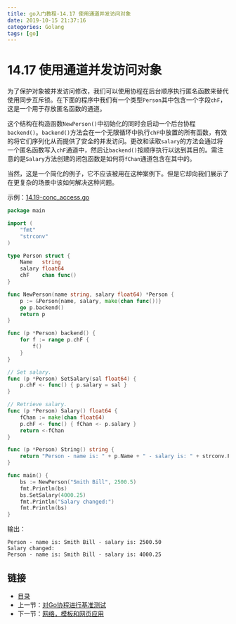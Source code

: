 ```yaml
---
title: go入门教程-14.17 使用通道并发访问对象   
date: 2019-10-15 21:37:16   
categories: Golang   
tags: [go]   
---
```

# 14.17 使用通道并发访问对象

为了保护对象被并发访问修改，我们可以使用协程在后台顺序执行匿名函数来替代使用同步互斥锁。在下面的程序中我们有一个类型`Person`其中包含一个字段`chF`，这是一个用于存放匿名函数的通道。

这个结构在构造函数`NewPerson()`中初始化的同时会启动一个后台协程`backend()`。`backend()`方法会在一个无限循环中执行`chF`中放置的所有函数，有效的将它们序列化从而提供了安全的并发访问。更改和读取`salary`的方法会通过将一个匿名函数写入`chF`通道中，然后让`backend()`按顺序执行以达到其目的。需注意的是`Salary`方法创建的闭包函数是如何将`fChan`通道包含在其中的。

当然，这是一个简化的例子，它不应该被用在这种案例下。但是它却向我们展示了在更复杂的场景中该如何解决这种问题。


示例：[14.19-conc_access.go](examples/chapter_14/conc_access.go)
```go
package main

import (
	"fmt"
	"strconv"
)

type Person struct {
	Name   string
	salary float64
	chF    chan func()
}

func NewPerson(name string, salary float64) *Person {
	p := &Person{name, salary, make(chan func())}
	go p.backend()
	return p
}

func (p *Person) backend() {
	for f := range p.chF {
		f()
	}
}

// Set salary.
func (p *Person) SetSalary(sal float64) {
	p.chF <- func() { p.salary = sal }
}

// Retrieve salary.
func (p *Person) Salary() float64 {
	fChan := make(chan float64)
	p.chF <- func() { fChan <- p.salary }
	return <-fChan
}

func (p *Person) String() string {
	return "Person - name is: " + p.Name + " - salary is: " + strconv.FormatFloat(p.Salary(), 'f', 2, 64)
}

func main() {
	bs := NewPerson("Smith Bill", 2500.5)
	fmt.Println(bs)
	bs.SetSalary(4000.25)
	fmt.Println("Salary changed:")
	fmt.Println(bs)
}
```
输出：
```
Person - name is: Smith Bill - salary is: 2500.50
Salary changed:
Person - name is: Smith Bill - salary is: 4000.25
```

## 链接

- [目录](go入门教程-目录.md)
- 上一节：[对Go协程进行基准测试](14.16.md)
- 下一节：[网络，模板和网页应用](15.0.md)
 
